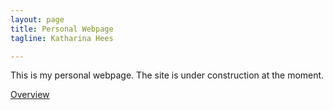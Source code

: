 ```yaml
---
layout: page
title: Personal Webpage
tagline: Katharina Hees

---
```


This is my personal webpage. The site is under construction at the moment.

[Overview](pages/overview.html)
